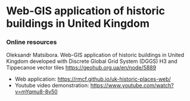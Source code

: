 # Web-GIS application of historic buildings in United Kingdom

### Online resources
Oleksandr Matsibora. Web-GIS application of historic buildings in United Kingdom developed with Discrete Global Grid System (DGGS) H3 and Tippecanoe vector tiles
https://geohub.org.ua/en/node/5889

- Web application: https://rmcf.github.io/uk-historic-places-web/
- Youtube video demonstration: https://www.youtube.com/watch?v=mYqmu8-8v50
